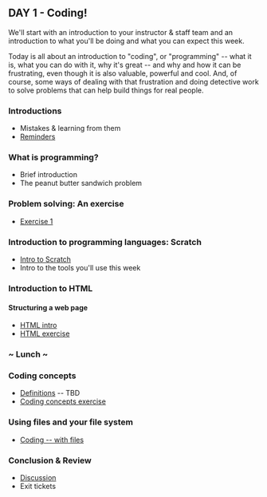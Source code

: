 ## DAY 1 - Coding!

We'll start with an introduction to your instructor & staff team and an introduction to what you'll be doing and what you can expect this week.

Today is all about an introduction to "coding", or "programming" -- what it is, what you can do with it, why it's great -- and why and how it can be frustrating, even though it is also valuable, powerful and cool. And, of course, some ways of dealing with that frustration and doing detective work to solve problems that can help build things for real people.

### Introductions

* Mistakes & learning from them
* [Reminders](reminders.md)

### What is programming?

* Brief introduction
* The peanut butter sandwich problem

### Problem solving: An exercise

* [Exercise 1](day_1_exercise_1.md)

### Introduction to programming languages: Scratch

* [Intro to Scratch](day_1_exercise_2.md)
* Intro to the tools you'll use this week

### Introduction to HTML
#### Structuring a web page

* [HTML intro](html_intro.md)
* [HTML exercise](day_1_exercise_3.md)


### ~ Lunch ~

### Coding concepts

* [Definitions](definitions.md) -- TBD
* [Coding concepts exercise](day_1_exercise_4.md)

### Using files and your file system

* [Coding -- with files](day_1_exercise_5.md)

### Conclusion & Review

* [Discussion](day_1_eod.md)
* Exit tickets
